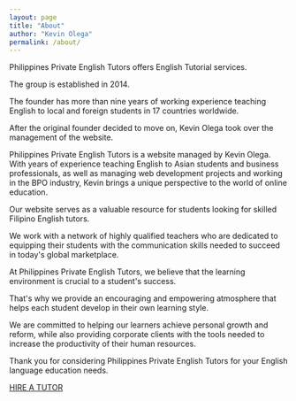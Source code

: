```yaml
---
layout: page
title: "About"
author: "Kevin Olega"
permalink: /about/
---
```


Philippines Private English Tutors offers English Tutorial services.

The group is established in 2014.

The founder has more than nine years of working experience teaching English to local and foreign students in 17 countries worldwide.

After the original founder decided to move on, Kevin Olega took over the management of the website. 

Philippines Private English Tutors is a website managed by Kevin Olega. With years of experience teaching English to Asian students and business professionals, as well as managing web development projects and working in the BPO industry, Kevin brings a unique perspective to the world of online education.

Our website serves as a valuable resource for students looking for skilled Filipino English tutors. 

We work with a network of highly qualified teachers who are dedicated to equipping their students with the communication skills needed to succeed in today's global marketplace.

At Philippines Private English Tutors, we believe that the learning environment is crucial to a student's success. 

That's why we provide an encouraging and empowering atmosphere that helps each student develop in their own learning style.

We are committed to helping our learners achieve personal growth and reform, while also providing corporate clients with the tools needed to increase the productivity of their human resources. 

Thank you for considering Philippines Private English Tutors for your English language education needs.

<a href="{{ '/contact' | prepend: site.baseurl }}" class="button">HIRE A TUTOR</a>